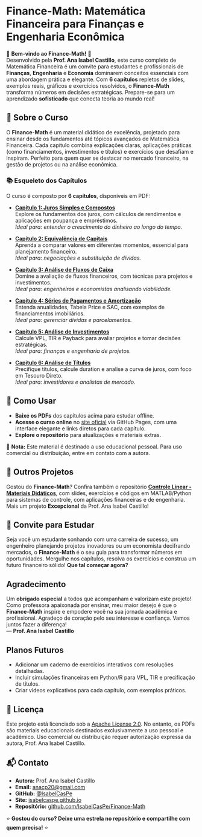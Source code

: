# Finance-Math: Matemática Financeira para Finanças e Engenharia Econômica

🌟 **Bem-vindo ao Finance-Math!** 🌟  
Desenvolvido pela **Prof. Ana Isabel Castillo**, este curso completo de Matemática Financeira é um convite para estudantes e profissionais de **Finanças**, **Engenharia** e **Economia** dominarem conceitos essenciais com uma abordagem prática e elegante. Com **6 capítulos** repletos de slides, exemplos reais, gráficos e exercícios resolvidos, o **Finance-Math** transforma números em decisões estratégicas. Prepare-se para um aprendizado **sofisticado** que conecta teoria ao mundo real!

## 🎯 Sobre o Curso
O **Finance-Math** é um material didático de excelência, projetado para ensinar desde os fundamentos até tópicos avançados de Matemática Financeira. Cada capítulo combina explicações claras, aplicações práticas (como financiamentos, investimentos e títulos) e exercícios que desafiam e inspiram. Perfeito para quem quer se destacar no mercado financeiro, na gestão de projetos ou na análise econômica.

### 📚 Esqueleto dos Capítulos
O curso é composto por **6 capítulos**, disponíveis em PDF:

- **[Capítulo 1: Juros Simples e Compostos](Cap1.pdf)**  
  Explore os fundamentos dos juros, com cálculos de rendimentos e aplicações em poupança e empréstimos.  
  *Ideal para: entender o crescimento do dinheiro ao longo do tempo.*

- **[Capítulo 2: Equivalência de Capitais](Cap2.pdf)**  
  Aprenda a comparar valores em diferentes momentos, essencial para planejamento financeiro.  
  *Ideal para: negociações e substituição de dívidas.*

- **[Capítulo 3: Análise de Fluxos de Caixa](Cap3.pdf)**  
  Domine a avaliação de fluxos financeiros, com técnicas para projetos e investimentos.  
  *Ideal para: engenheiros e economistas analisando viabilidade.*

- **[Capítulo 4: Séries de Pagamentos e Amortização](Cap4.pdf)**  
  Entenda anualidades, Tabela Price e SAC, com exemplos de financiamentos imobiliários.  
  *Ideal para: gerenciar dívidas e parcelamentos.*

- **[Capítulo 5: Análise de Investimentos](Cap5.pdf)**  
  Calcule VPL, TIR e Payback para avaliar projetos e tomar decisões estratégicas.  
  *Ideal para: finanças e engenharia de projetos.*

- **[Capítulo 6: Análise de Títulos](Cap6.pdf)**  
  Precifique títulos, calcule duration e analise a curva de juros, com foco em Tesouro Direto.  
  *Ideal para: investidores e analistas de mercado.*

## 🚀 Como Usar
- **Baixe os PDFs** dos capítulos acima para estudar offline.  
- **Acesse o curso online** no [site oficial](https://github.com/IsabelCasPe/Finance-Math-/) via GitHub Pages, com uma interface elegante e links diretos para cada capítulo.  
- **Explore o repositório** para atualizações e materiais extras.  

📢 **Nota:** Este material é destinado a uso educacional pessoal. Para uso comercial ou distribuição, entre em contato com a autora.

## 🔗 Outros Projetos
Gostou do **Finance-Math**? Confira também o repositório **[Controle Linear - Materiais Didáticos](https://github.com/IsabelCasPe/controle-linear-)**, com slides, exercícios e códigos em MATLAB/Python para sistemas de controle, com aplicações financeiras e de engenharia. Mais um projeto **Excepcional** da Prof. Ana Isabel Castillo!

## 📖 Convite para Estudar
Seja você um estudante sonhando com uma carreira de sucesso, um engenheiro planejando projetos inovadores ou um economista decifrando mercados, o **Finance-Math** é o seu guia para transformar números em oportunidades. Mergulhe nos capítulos, resolva os exercícios e construa um futuro financeiro sólido! **Que tal começar agora?**

##  Agradecimento
Um **obrigado especial** a todos que acompanham e valorizam este projeto! Como professora apaixonada por ensinar, meu maior desejo é que o **Finance-Math** inspire e empodere você na sua jornada acadêmica e profissional. Agradeço de coração pelo seu interesse e confiança. Vamos juntos fazer a diferença!  
— **Prof. Ana Isabel Castillo**

##  Planos Futuros
- Adicionar um caderno de exercícios interativos com resoluções detalhadas.  
- Incluir simulações financeiras em Python/R para VPL, TIR e precificação de títulos.  
- Criar vídeos explicativos para cada capítulo, com exemplos práticos.

## 📜 Licença
Este projeto está licenciado sob a [Apache License 2.0](LICENSE). No entanto, os PDFs são materiais educacionais destinados exclusivamente a uso pessoal e acadêmico. Uso comercial ou distribuição requer autorização expressa da autora, Prof. Ana Isabel Castillo.

## 📬 Contato
- **Autora:** Prof. Ana Isabel Castillo  
- **Email:** [anacp20@gmail.com](mailto:anacp20@gmail.com)  
- **GitHub:** [@IsabelCasPe](https://github.com/IsabelCasPe)  
- **Site:** [isabelcaspe.github.io](https://isabelcaspe.github.io/)  
- **Repositório:** [github.com/IsabelCasPe/Finance-Math](https://github.com/IsabelCasPe/Finance-Math)

⭐ **Gostou do curso? Deixe uma estrela no repositório e compartilhe com quem precisa!** ⭐
